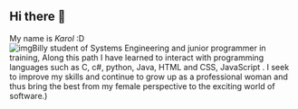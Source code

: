 ## Hi there 👋

My name is *Karol* :D  
![imgBilly](https://pbs.twimg.com/media/FvV1-p9X0AAOONT?format=png&name=small)
student of Systems Engineering and
junior programmer in training,
Along this path I have learned to interact with
programming languages such as C, c#, python, Java, HTML and CSS, JavaScript .
I seek to improve my skills and continue to grow up as a professional woman
and thus bring the best from my female perspective to the exciting world of software.)
